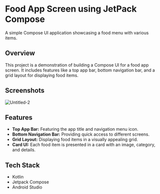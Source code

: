 # Food App Screen using JetPack Compose

A simple Compose UI application showcasing a food menu with various items.

## Overview

This project is a demonstration of building a Compose UI for a food app screen. It includes features like a top app bar, bottom navigation bar, and a grid layout for displaying food items.

## Screenshots
![Untitled-2](https://github.com/NisarAhmad007/Food-app-UI-screen-using-compose/assets/140269883/fdc6dc20-f0ae-4061-8af7-095a028caebf)
## Features

- **Top App Bar:** Featuring the app title and navigation menu icon.
- **Bottom Navigation Bar:** Providing quick access to different screens.
- **Grid Layout:** Displaying food items in a visually appealing grid.
- **Card UI:** Each food item is presented in a card with an image, category, and details.

## Tech Stack

- Kotlin
- Jetpack Compose
- Android Studio
